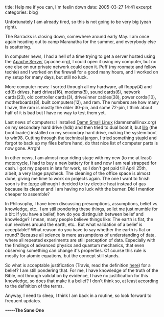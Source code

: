 title: Help me if you can, I'm feelin down
date: 2005-03-27 14:41
excerpt: 
categories: blog

Unfortunately I am already tired, so this is not going to be very big (yeah right).

The Barracks is closing down, somewhere around early May. I am once again heading out to camp Maranatha for the summer, and everybody else is scattering.

In computer news, I had a hell of a time trying to get a server hosted using the [Apache Server](http://www.apache.org/) (apache.org), I could open it using my computer, but no one else on our private network could open it. Puff (my roomate and fellow techie) and I worked on the firewall for a good many hours, and I worked on my setup for many days, but still no luck.

More computer news: I sorted through all my hardware, all floppy(4) and cd(6) drives, hard drives(16), modems(5), sound cards(6), network cards(23), old controller cards(3), drive/inner cables(38), power cords(10), motherboards(8), built computers(12), and ram. The numbers are how many I have, the ram is mostly the older 30-pin, and some 72-pin, I think about half of it is bad but I have no way to test them yet.

Last news of computers: I installed [Damn Small Linux](http://damnsmalllinux.org/) (damnsmalllinux.org) on my secondary hard drive (hdb) and then tried to dual boot it, but [lilo](http://www.tldp.org/HOWTO/LILO.html) (the boot loader) installed on my secondary hard drive, making the system boot to win98\. Cutting through the technical jargon, I tried something stupid and forgot to back up my files before hand, do that nice list of computer parts is now gone. Arrgh!

In other news, I am almost near riding stage with my new (to me at least) motorcycle, I had to buy a new battery for it and now I am real strapped for cash. I got my papers in late for work, so I don't get paid till April 25th, albeit, a very large paycheck. The cleaning of the office space is almost done, giving me time to work on projects again. The one I want to finish soon is the [forge](http://geocities.com/cyber_scapes/invent/invent2.htm) although I decided to try electric heat instead of gas because its cleaner and I am having no luck with the burner. Did I mention cheaper to assemble?

In Philosophy, I have been discussing presumptions, assumptions, belief vs. knowledge, etc.. I am still pondering these things, so let me just mumble for a bit: If you have a belief, how do you distinguish between belief and knowledge? I mean, many people believe things like: The earth is flat, the sun revolves around the earth, etc.. But what validation of a belief is acceptable? What reason do you have to say whether the earth is flat or round? Because all science is mere assumptions of understanding of data, where all repeated experiments are still perception of data. Especially with the findings of advanced physics and quantum mechanics, that even observing something can change it's properties. Of course this rule is mostly for atomic equations, but the concept still stands.

So what is acceptable justification (Travis, read the definition [here](http://dictionary.reference.com/search?q=justify)) for a belief? I am still pondering that. For me, I have knowledge of the truth of the Bible, not through validation by evidence, I have no justification for this knowledge, so does that make it a belief? I don't think so, at least according to the definition of the terms.

Anyway, I need to sleep, I think I am back in a routine, so look forward to frequent updates.

**-----The Sane One**